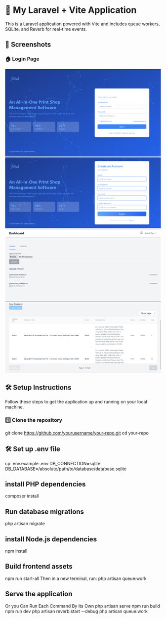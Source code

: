 # 🚀 My Laravel + Vite Application

This is a Laravel application powered with Vite and includes queue workers, SQLite, and Reverb for real-time events.

## 📸 Screenshots

### 🏠 Login Page
![Login Page](screenshots/login.png)
![Register Page](screenshots/reg.png)
![Upload Page](screenshots/dashboardupload.png)
![Product Page](screenshots/product.png)


## 🛠️ Setup Instructions

Follow these steps to get the application up and running on your local machine.

### 1️⃣ Clone the repository
git clone https://github.com/yourusername/your-repo.git
cd your-repo

## 🛠️ Set up .env file
cp .env.example .env
DB_CONNECTION=sqlite
DB_DATABASE=/absolute/path/to/database/database.sqlite

## install PHP dependencies
composer install

## Run database migrations
php artisan migrate

## install Node.js dependencies
npm install

## Build frontend assets
npm run start-all
Then in a new terminal, run:
php artisan queue:work

##  Serve the application
Or you Can Run Each Command By Its Own
php artisan serve
npm run build
npm run dev
php artisan reverb:start --debug
php artisan queue:work
